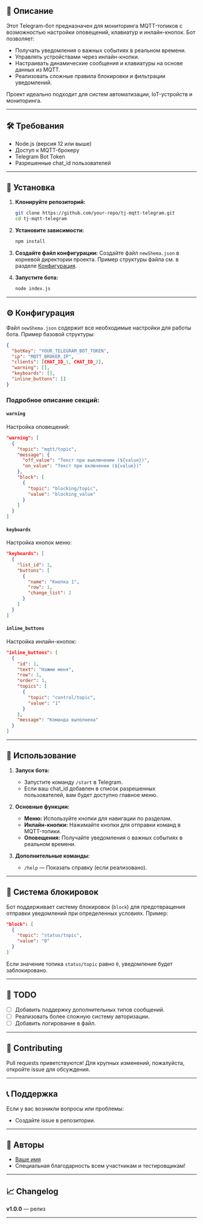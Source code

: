 ## 📌 Описание

Этот Telegram-бот предназначен для мониторинга MQTT-топиков с возможностью настройки оповещений, клавиатур и инлайн-кнопок. Бот позволяет:

- Получать уведомления о важных событиях в реальном времени.
- Управлять устройствами через инлайн-кнопки.
- Настраивать динамические сообщения и клавиатуры на основе данных из MQTT.
- Реализовать сложные правила блокировки и фильтрации уведомлений.

Проект идеально подходит для систем автоматизации, IoT-устройств и мониторинга.

---

## 🛠 Требования

- Node.js (версия 12 или выше)
- Доступ к MQTT-брокеру
- Telegram Bot Token
- Разрешенные chat_id пользователей

---

## 🚀 Установка

1. **Клонируйте репозиторий:**
   ```bash
   git clone https://github.com/your-repo/tj-mqtt-telegram.git
   cd tj-mqtt-telegram
   ```

2. **Установите зависимости:**
   ```bash
   npm install
   ```

3. **Создайте файл конфигурации:**
   Создайте файл `newShema.json` в корневой директории проекта. Пример структуры файла см. в разделе [Конфигурация](#⚙️-конфигурация).

4. **Запустите бота:**
   ```bash
   node index.js
   ```

---

## ⚙️ Конфигурация

Файл `newShema.json` содержит все необходимые настройки для работы бота. Пример базовой структуры:

```json
{
  "botKey": "YOUR_TELEGRAM_BOT_TOKEN",
  "ip": "MQTT_BROKER_IP",
  "clients": [CHAT_ID_1, CHAT_ID_2],
  "warning": [],
  "keyboards": [],
  "inline_buttons": []
}
```

### Подробное описание секций:

#### `warning`
Настройка оповещений:
```json
"warning": [
  {
    "topic": "mqtt/topic",
    "message": {
      "off_value": "Текст при выключении (${value})",
      "on_value": "Текст при включении (${value})"
    },
    "block": [
      {
        "topic": "blocking/topic",
        "value": "blocking_value"
      }
    ]
  }
]
```

#### `keyboards`
Настройка кнопок меню:
```json
"keyboards": [
  {
    "list_id": 1,
    "buttons": [
      {
        "name": "Кнопка 1",
        "row": 1,
        "change_list": 2
      }
    ]
  }
]
```

#### `inline_buttons`
Настройка инлайн-кнопок:
```json
"inline_buttons": [
  {
    "id": 1,
    "text": "Нажми меня",
    "row": 1,
    "order": 1,
    "topics": [
      {
        "topic": "control/topic",
        "value": "1"
      }
    ],
    "message": "Команда выполнена"
  }
]
```

---

## 📱 Использование

1. **Запуск бота:**
   - Запустите команду `/start` в Telegram.
   - Если ваш chat_id добавлен в список разрешенных пользователей, вам будет доступно главное меню.

2. **Основные функции:**
   - **Меню:** Используйте кнопки для навигации по разделам.
   - **Инлайн-кнопки:** Нажимайте кнопки для отправки команд в MQTT-топики.
   - **Оповещения:** Получайте уведомления о важных событиях в реальном времени.

3. **Дополнительные команды:**
   - `/help` — Показать справку (если реализовано).

---

## 🧩 Система блокировок

Бот поддерживает систему блокировок (`block`) для предотвращения отправки уведомлений при определенных условиях. Пример:

```json
"block": [
  {
    "topic": "status/topic",
    "value": "0"
  }
]
```

Если значение топика `status/topic` равно `0`, уведомление будет заблокировано.

---

## 📝 TODO

- [ ] Добавить поддержку дополнительных типов сообщений.
- [ ] Реализовать более сложную систему авторизации.
- [ ] Добавить логирование в файл.

---

## 🤝 Contributing

Pull requests приветствуются! Для крупных изменений, пожалуйста, откройте issue для обсуждения.

---

## 📞 Поддержка

Если у вас возникли вопросы или проблемы:
- Создайте issue в репозитории.

---

## 🙌 Авторы

- [Ваше имя](https://github.com/your-profile)
- Специальная благодарность всем участникам и тестировщикам!

---

## 📈 Changelog

**v1.0.0** — релиз

---
